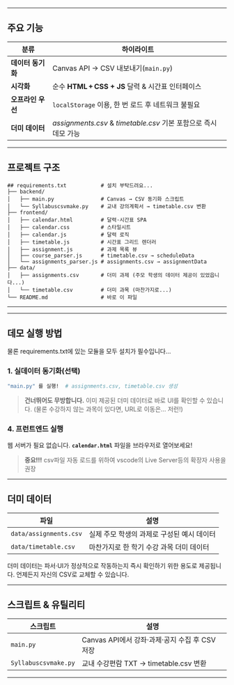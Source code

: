 
---

## 주요 기능

| 분류 | 하이라이트 |
| --- | --- |
| **데이터 동기화** | Canvas API → CSV 내보내기(`main.py`) |
| **시각화** | 순수 **HTML + CSS + JS** 달력 & 시간표 인터페이스 |
| **오프라인 우선** | `localStorage` 이용, 한 번 로드 후 네트워크 불필요 |
| **더미 데이터** | _assignments.csv_ & _timetable.csv_ 기본 포함으로 즉시 데모 가능 |
---

## 프로젝트 구조

```text
## requirements.txt           # 설치 부탁드려요...
├── backend/
│   ├── main.py               # Canvas → CSV 동기화 스크립트
│   └── Syllabuscsvmake.py    # 교내 강의계획서 → timetable.csv 변환
├── frontend/
│   ├── calendar.html         # 달력·시간표 SPA
│   ├── calendar.css          # 스타일시트
│   ├── calendar.js           # 달력 로직
│   ├── timetable.js          # 시간표 그리드 렌더러
│   ├── assignment.js         # 과제 목록 뷰
│   ├── course_parser.js      # timetable.csv → scheduleData
│   └── assignments_parser.js # assignments.csv → assignmentData
├── data/
│   ├── assignments.csv       # 더미 과제 (주모 학생의 데이터 제공이 있었읍니다...)
│   └── timetable.csv         # 더미 과목 (마찬가지로...)
└── README.md                 # 바로 이 파일
```

---

---

## 데모 실행 방법
물론 requirements.txt에 있는 모듈을 모두 설치가 필수입니다...
### 1. 실데이터 동기화(선택)

```bash
"main.py" 를 실행!  # assignments.csv, timetable.csv 생성
```

> **건너뛰어도 무방합니다.** 이미 제공된 더미 데이터로 바로 UI를 확인할 수 있습니다. 
(물론 수강하지 않는 과목이 있다면, URL로 이동은... 저런!)

### 4. 프런트엔드 실행

웹 서버가 필요 없습니다. **`calendar.html`** 파일을 브라우저로 열어보세요!
> **중요!!!** csv파일 자동 로드를 위하여 vscode의 Live Server등의 확장자 사용을 권장
---

## 더미 데이터

| 파일 | 설명 |
| --- | --- |
| `data/assignments.csv` | 실제 주모 학생의 과제로 구성된 예시 데이터 |
| `data/timetable.csv` | 마찬가지로 한 학기 수강 과목 더미 데이터  |

더미 데이터는 파서·UI가 정상적으로 작동하는지 즉시 확인하기 위한 용도로 제공됩니다. 언제든지 자신의 CSV로 교체할 수 있습니다.

---

## 스크립트 & 유틸리티

| 스크립트 | 설명 |
| --- | --- |
| `main.py` | Canvas API에서 강좌·과제·공지 수집 후 CSV 저장 |
| `Syllabuscsvmake.py` | 교내 수강편람 TXT → timetable.csv 변환 |
---